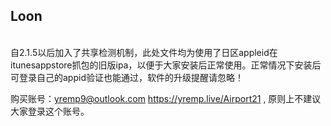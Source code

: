 
<H2>Loon</h2><br>
自2.1.5以后加入了共享检测机制，此处文件均为使用了日区appleid在itunesappstore抓包的旧版ipa，以便于大家安装后正常使用。正常情况下安装后可登录自己的appid验证也能通过，软件的升级提醒请忽略！

购买账号：yremp9@outlook.com https://yremp.live/Airport21 , 原则上不建议大家登录这个账号。
